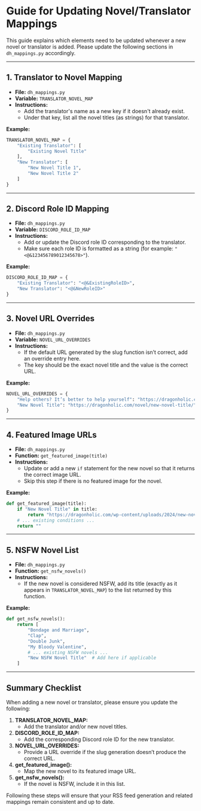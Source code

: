 # Guide for Updating Novel/Translator Mappings

This guide explains which elements need to be updated whenever a new novel or translator is added. Please update the following sections in `dh_mappings.py` accordingly.

---

## 1. Translator to Novel Mapping

- **File:** `dh_mappings.py`
- **Variable:** `TRANSLATOR_NOVEL_MAP`
- **Instructions:**  
  - Add the translator's name as a new key if it doesn't already exist.
  - Under that key, list all the novel titles (as strings) for that translator.

**Example:**

```python
TRANSLATOR_NOVEL_MAP = {
    "Existing Translator": [
        "Existing Novel Title"
    ],
    "New Translator": [
        "New Novel Title 1",
        "New Novel Title 2"
    ]
}
```

---

## 2. Discord Role ID Mapping

- **File:** `dh_mappings.py`
- **Variable:** `DISCORD_ROLE_ID_MAP`
- **Instructions:**  
  - Add or update the Discord role ID corresponding to the translator.
  - Make sure each role ID is formatted as a string (for example: `"<@&123456789012345678>"`).

**Example:**

```python
DISCORD_ROLE_ID_MAP = {
    "Existing Translator": "<@&ExistingRoleID>",
    "New Translator": "<@&NewRoleID>"
}
```

---

## 3. Novel URL Overrides

- **File:** `dh_mappings.py`
- **Variable:** `NOVEL_URL_OVERRIDES`
- **Instructions:**  
  - If the default URL generated by the slug function isn’t correct, add an override entry here.
  - The key should be the exact novel title and the value is the correct URL.

**Example:**

```python
NOVEL_URL_OVERRIDES = {
    "Help others? It’s better to help yourself": "https://dragonholic.com/novel/helping-others-its-better-to-help-yourself/",
    "New Novel Title": "https://dragonholic.com/novel/new-novel-title/"
}
```

---

## 4. Featured Image URLs

- **File:** `dh_mappings.py`
- **Function:** `get_featured_image(title)`
- **Instructions:**  
  - Update or add a new `if` statement for the new novel so that it returns the correct image URL.
  - Skip this step if there is no featured image for the novel.

**Example:**

```python
def get_featured_image(title):
    if "New Novel Title" in title:
        return "https://dragonholic.com/wp-content/uploads/2024/new-novel-cover.jpg"
    # ... existing conditions ...
    return ""
```

---

## 5. NSFW Novel List

- **File:** `dh_mappings.py`
- **Function:** `get_nsfw_novels()`
- **Instructions:**  
  - If the new novel is considered NSFW, add its title (exactly as it appears in `TRANSLATOR_NOVEL_MAP`) to the list returned by this function.

**Example:**

```python
def get_nsfw_novels():
    return [
        "Bondage and Marriage",
        "Clap",
        "Double Junk",
        "My Bloody Valentine",
        # ... existing NSFW novels ...
        "New NSFW Novel Title"  # Add here if applicable
    ]
```

---

## Summary Checklist

When adding a new novel or translator, please ensure you update the following:

1. **TRANSLATOR_NOVEL_MAP:**  
   - Add the translator and/or new novel titles.
2. **DISCORD_ROLE_ID_MAP:**  
   - Add the corresponding Discord role ID for the new translator.
3. **NOVEL_URL_OVERRIDES:**  
   - Provide a URL override if the slug generation doesn’t produce the correct URL.
4. **get_featured_image():**  
   - Map the new novel to its featured image URL.
5. **get_nsfw_novels():**  
   - If the novel is NSFW, include it in this list.

Following these steps will ensure that your RSS feed generation and related mappings remain consistent and up to date.
